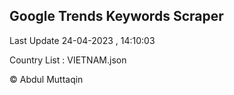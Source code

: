 

## Google Trends Keywords Scraper 
 
Last Update 24-04-2023 , 14:10:03

Country List :
VIETNAM.json



© Abdul Muttaqin 
